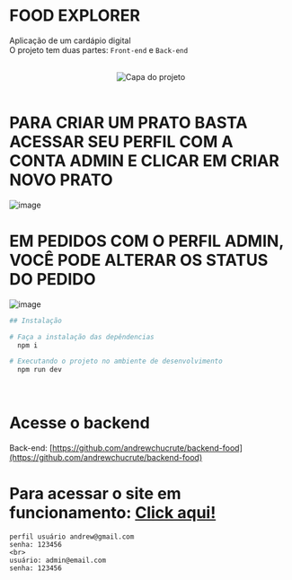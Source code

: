 
# FOOD EXPLORER
Aplicação de um cardápio digital<br>
O projeto tem duas partes: `Front-end` e `Back-end`

<div align="center">

</div>
<br>

<div align="center">
  <img alt="Capa do projeto" title="FoodExplorer" src="https://i.imgur.com/eOwPbOt.jpg">
</div>
<br>

# PARA CRIAR UM PRATO BASTA ACESSAR SEU PERFIL COM A CONTA ADMIN E CLICAR EM CRIAR NOVO PRATO
![image](https://github.com/andrewchucrute/FoodExplorer-FRONTEND/assets/103382295/eaeeb4f0-aa1b-44e9-987e-65f6e5ca19e8)

# EM PEDIDOS COM O PERFIL ADMIN, VOCÊ PODE ALTERAR OS STATUS DO PEDIDO
![image](https://github.com/andrewchucrute/FoodExplorer-FRONTEND/assets/103382295/84e748d8-fbf1-4300-9e8d-76375ef00ccf)






```bash
## Instalação  

# Faça a instalação das depêndencias
  npm i

# Executando o projeto no ambiente de desenvolvimento
  npm run dev
```
<br>

# Acesse o backend

Back-end: [https://github.com/andrewchucrute/backend-food](https://github.com/andrewchucrute/backend-food)<br>

# Para acessar o site em funcionamento: [Click aqui!](https://64a77b279cc7ac1ab45887c3--cheery-meringue-ed72cc.netlify.app/)

```
perfil usuário andrew@gmail.com 
senha: 123456
<br>
usuário: admin@email.com
senha: 123456
```


